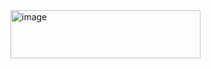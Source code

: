 <img width="304" height="77" alt="image" src="https://github.com/user-attachments/assets/78f66c80-afb3-4d62-b28c-91170058c2a6" />
